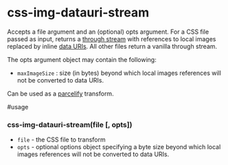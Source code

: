 css-img-datauri-stream
======================

Accepts a file argument and an (optional) opts argument. For a CSS file passed as input, returns a [through stream](https://github.com/dominictarr/through) with references to local images replaced by inline [data URIs](http://css-tricks.com/data-uris/). All other files return a vanilla through stream.

The opts argument object may contain the following:
* `maxImageSize` : size (in bytes) beyond which local images references will not be converted to data URIs.

Can be used as a [parcelify](https://github.com/rotundasoftware/parcelify) transform.

#usage
### css-img-datauri-stream(file [, opts])
* `file` - the CSS file to transform
* `opts` - optional options object specifying a byte size beyond which local images references will not be converted to data URIs.
